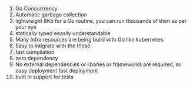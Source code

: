 1. Go Concurrrency
2. Automatic garbage collection
3. lightweight 8Kb for a Go routine, you can run thousands of then as per your sys
4. statically typed eeasily understandable
5. Many Infra resources are being build with Go like kubernetes
6. Easy to intigrate with the these
7. fast compilation
8. zero dependency
9. No external dependencies or libaries or frameworks are required, so easy deployment fast deployment
10. built in support for tests
